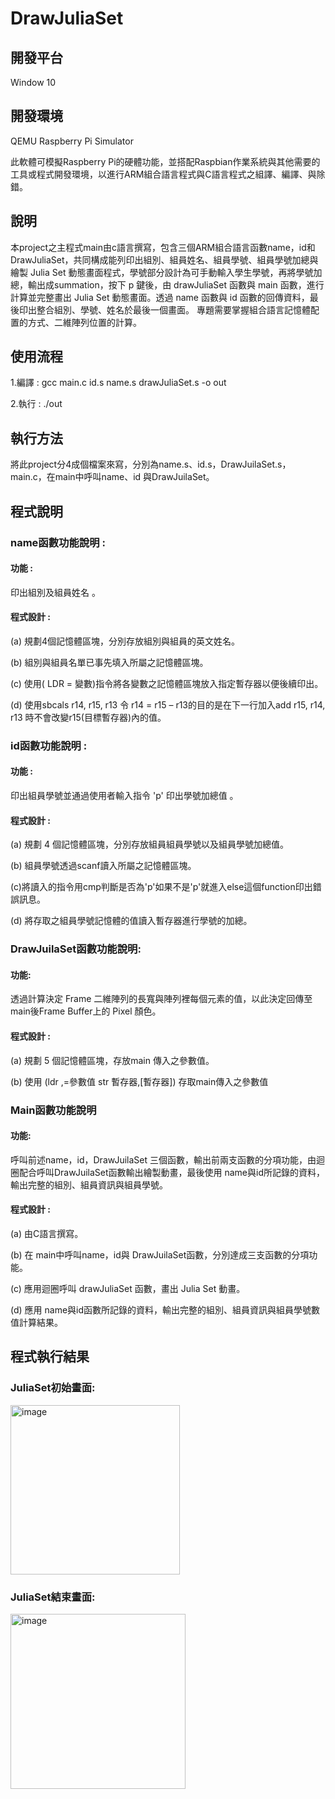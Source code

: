 # DrawJuliaSet

## 開發平台
Window 10

## 開發環境
QEMU Raspberry Pi Simulator

此軟體可模擬Raspberry Pi的硬體功能，並搭配Raspbian作業系統與其他需要的工具或程式開發環境，以進行ARM組合語言程式與C語言程式之組譯、編譯、與除錯。

## 說明
本project之主程式main由c語言撰寫，包含三個ARM組合語言函數name，id和DrawJuliaSet，共同構成能列印出組別、組員姓名、組員學號、組員學號加總與繪製 Julia Set 動態畫面程式，學號部分設計為可手動輸入學生學號，再將學號加總，輸出成summation，按下 p 鍵後，由 drawJuliaSet 函數與 main 函數，進行計算並完整畫出 Julia Set 動態畫面。透過 name 函數與 id 函數的回傳資料，最後印出整合組別、學號、姓名於最後一個畫面。 
專題需要掌握組合語言記憶體配置的方式、二維陣列位置的計算。 

## 使用流程
1.編譯 : gcc main.c id.s name.s drawJuliaSet.s -o out

2.執行 : ./out

## 執行方法
將此project分4成個檔案來寫，分別為name.s、id.s，DrawJuilaSet.s，main.c，在main中呼叫name、id 與DrawJuilaSet。  

## 程式說明
### name函數功能說明 :

#### 功能 :
印出組別及組員姓名 。

#### 程式設計 : 

(a) 規劃4個記憶體區塊，分別存放組別與組員的英文姓名。

(b) 組別與組員名單已事先填入所屬之記憶體區塊。

(c) 使用( LDR = 變數)指令將各變數之記憶體區塊放入指定暫存器以便後續印出。

(d) 使用sbcals r14, r15, r13 令 r14 = r15 – r13的目的是在下一行加入add r15, r14, r13 時不會改變r15(目標暫存器)內的值。

### id函數功能說明 :

#### 功能 :
印出組員學號並通過使用者輸入指令 'p' 印出學號加總值 。

#### 程式設計 : 

  (a) 規劃 4 個記憶體區塊，分別存放組員組員學號以及組員學號加總值。 
  
  (b) 組員學號透過scanf讀入所屬之記憶體區塊。 
  
  (c)將讀入的指令用cmp判斷是否為'p'如果不是'p'就進入else這個function印出錯誤訊息。 
  
  (d) 將存取之組員學號記憶體的值讀入暫存器進行學號的加總。


### DrawJuilaSet函數功能說明:

#### 功能:  
透過計算決定 Frame 二維陣列的長寬與陣列裡每個元素的值，以此決定回傳至main後Frame Buffer上的 Pixel 顏色。

#### 程式設計 : 

  (a) 規劃 5 個記憶體區塊，存放main 傳入之參數值。 
  
  (b) 使用 (ldr ,=參數值 str 暫存器,[暫存器]) 存取main傳入之參數值 
  
### Main函數功能說明
#### 功能: 
呼叫前述name，id，DrawJuilaSet 三個函數，輸出前兩支函數的分項功能，由迴圈配合呼叫DrawJuilaSet函數輸出繪製動畫，最後使用 name與id所記錄的資料，輸出完整的組別、組員資訊與組員學號。

#### 程式設計 : 
 (a) 由C語言撰寫。 
 
 (b) 在 main中呼叫name，id與 DrawJuilaSet函數，分別達成三支函數的分項功能。
 
 (c) 應用迴圈呼叫 drawJuliaSet 函數，畫出 Julia Set 動畫。
 
 (d) 應用 name與id函數所記錄的資料，輸出完整的組別、組員資訊與組員學號數值計算結果。
 
## 程式執行結果

### JuliaSet初始畫面:
<img width="271" alt="image" src="https://user-images.githubusercontent.com/95215851/191271542-d2a3da1d-e809-4f7e-b54b-7c22187b7476.png">

### JuliaSet結束畫面:
<img width="280" alt="image" src="https://user-images.githubusercontent.com/95215851/191271643-5b42cc74-5b71-474e-8c05-7d3d44039d68.png">


